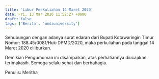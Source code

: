 ```yaml
---
title: 'Libur Perkuliahan 14 Maret 2020'
date: Fri, 13 Mar 2020 11:52:27 +0000
draft: false
tags: ['Berita', 'undauniversity']
---
```


Sehubungan dengan adanya surat edaran dari Bupati Kotawaringin Timur Nomor: 188.45/0081/Huk-DPMD/2020, maka perkuliahan pada tanggal 14 Maret 2020 diliburkan.

Demikian Pengumuman ini disampaikan, atas perhatiannya diucapkan terimakasih. Semoga selalu sehat dan berbahagia.

Penulis: Meritha